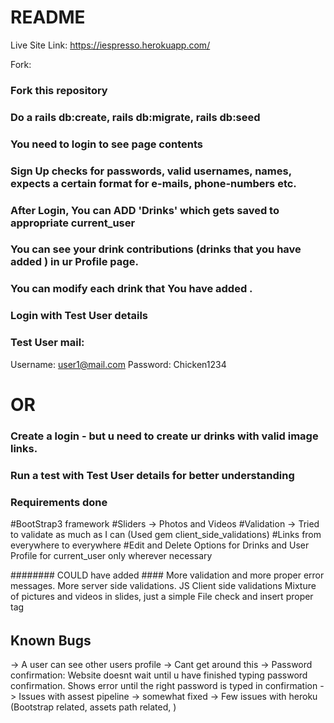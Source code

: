 # README

Live Site Link: https://iespresso.herokuapp.com/

Fork:
### Fork this repository

### Do a rails db:create, rails db:migrate, rails db:seed

### You need to login to see page contents
### Sign Up checks for passwords, valid usernames, names, expects a certain format for e-mails, phone-numbers etc.
### After Login, You can ADD 'Drinks' which gets saved to appropriate current_user
### You can see your drink contributions (drinks that you have added ) in ur Profile page.
### You can modify each drink that You have added .


### Login with Test User details
### Test User mail:
Username: user1@mail.com
Password: Chicken1234
# OR
### Create a login - but u need to create ur drinks with valid image links.
### Run a test with Test User details for better understanding


### Requirements done

#BootStrap3 framework
#Sliders -> Photos and Videos
#Validation -> Tried to validate as much as I can
(Used gem client_side_validations)
#Links from everywhere to everywhere
#Edit and Delete Options for Drinks and User Profile for current_user only wherever necessary



######## COULD have added ####
More validation and more proper error messages. More server side validations. JS Client side validations
Mixture of pictures and videos in slides, just a simple File check and insert proper tag
######

## Known Bugs

-> A user can see other users profile -> Cant get around this
-> Password confirmation: Website doesnt wait until u have finished typing password confirmation. Shows error until the right password is typed in confirmation
-> Issues with assest pipeline -> somewhat fixed
-> Few issues with heroku (Bootstrap related, assets path related, )
